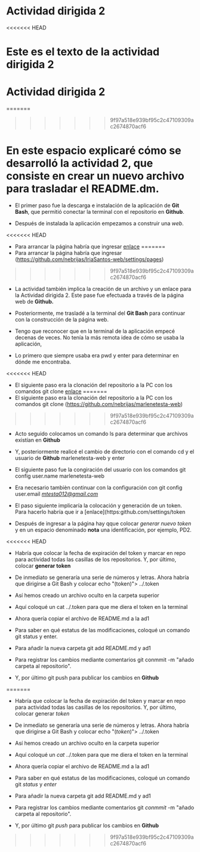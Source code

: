#  Actividad dirigida  2
<<<<<<< HEAD
#  Este es el texto de la actividad dirigida 2


#  Actividad dirigida  2
=======
>>>>>>> 9f97a518e939bf95c2c47109309ac2674870acf6

# En este espacio explicaré cómo se desarrolló la actividad 2, que consiste en crear un nuevo archivo para trasladar el **README.dm**.  

- El primer paso fue la descarga e instalación de la aplicación de **Git Bash**, que permitió conectar la terminal con el repositorio en **Github**.

- Después de instalada la aplicación empezamos a construir una *web*.

<<<<<<< HEAD
- Para arrancar la página habría que ingresar [enlace](https://github.com/nebrijas/IriaSantos-web/settings/pages)
=======
- Para arrancar la página habría que ingresar (https://github.com/nebrijas/IriaSantos-web/settings/pages)
>>>>>>> 9f97a518e939bf95c2c47109309ac2674870acf6

- La actividad también implica la creación de un  archivo y un enlace para la Actividad dirigida 2.  Este pase fue efectuada a través de la página web de **Github.**

- Posteriormente, me trasladé a la terminal del **Git Bash** para continuar con la construcción de la página web. 

- Tengo que reconocer que en la terminal de la aplicación empecé decenas de veces. No tenía la más remota idea de cómo se usaba la aplicación, 

- Lo primero que siempre usaba era pwd y enter para determinar en dónde me encontraba.

<<<<<<< HEAD
- El siguiente paso era la clonación del repositorio a la PC con los comandos git clone  [enlace](https://github.com/nebrijas/marlenetesta-web)
=======
- El siguiente paso era la clonación del repositorio a la PC con los comandos git clone (https://github.com/nebrijas/marlenetesta-web)
>>>>>>> 9f97a518e939bf95c2c47109309ac2674870acf6

- Acto seguido colocamos un comando ls para determinar que archivos existían en **Github**

- Y, posteriormente realicé el cambio de directorio con el comando cd  y el usuario de **Github** marlenetesta-web y enter 

- El siguiente paso fue la congiración del usuario con los comandos git config user.name marlenetesta-web

- Era necesario tambièn continuar con la configuración con git config user.email *mtesta012@gmail.com* 

- El paso siguiente implicaría la colocación y generación de un token.  Para hacerlo habría que ir a [enlace](https:github.com/settings/token

- Después de ingresar a la página hay qque colocar *generar nuevo token* y en un espacio denominado **nota** una identificación, por ejemplo, PD2. 

<<<<<<< HEAD
- Habría que colocar la fecha de expiración del token y marcar en repo para actividad todas las casillas de los repositorios.  Y, por último, colocar **generar token**

- De inmediato se generaría una serie de números y letras. Ahora habría que dirigirse a Git Bash y colocar echo "(token)"> ../.token

- Así hemos creado un archivo oculto en la carpeta superior 

- Aquí coloqué un cat ../.token para que me diera el token en la terminal

- Ahora quería copiar el archivo de README.md a la ad1

- Para saber en qué estatus de las modificaciones, coloqué un comando git status y enter. 

- Para añadir la nueva carpeta git add README.md y ad1

- Para registrar los cambios mediante comentarios git conmmit -m "añado carpeta al repositorio". 

- Y, por último git push para publicar los cambios en **Github**


=======
- Habría que colocar la fecha de expiración del token y marcar en repo para actividad todas las casillas de los repositorios.  Y, por último, colocar generar *token*

- De inmediato se generaría una serie de números y letras. Ahora habría que dirigirse a Git Bash y colocar echo "(*token*)"> ../.token

- Así hemos creado un archivo oculto en la carpeta superior 

- Aquí coloqué un *cat* ../.token para que me diera el token en la terminal

- Ahora quería copiar el archivo de README.md a la ad1

- Para saber en qué estatus de las modificaciones, coloqué un comando git *status* y *enter* 

- Para añadir la nueva carpeta git add README.md y ad1

- Para registrar los cambios mediante comentarios git *conmmit* -m "añado carpeta al repositorio". 

- Y, por último git *push* para publicar los cambios en **Github**
>>>>>>> 9f97a518e939bf95c2c47109309ac2674870acf6


